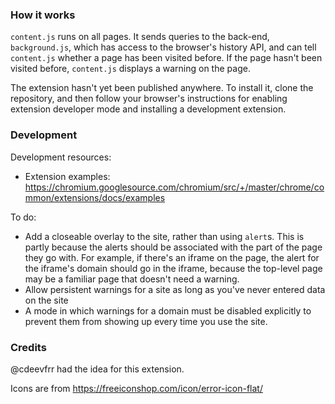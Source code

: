 ### How it works

`content.js` runs on all pages. It sends queries to the back-end, `background.js`, which has access to the browser's history API, and can tell `content.js` whether a page has been visited before. If the page hasn't been visited before, `content.js` displays a warning on the page.

The extension hasn't yet been published anywhere. To install it, clone the repository, and then follow your browser's instructions for enabling extension developer mode and installing a development extension.

### Development

Development resources:
* Extension examples: https://chromium.googlesource.com/chromium/src/+/master/chrome/common/extensions/docs/examples

To do:
* Add a closeable overlay to the site, rather than using `alert`s. This is partly because the alerts should be associated with the part of the page they go with. For example, if there's an iframe on the page, the alert for the iframe's domain should go in the iframe, because the top-level page may be a familiar page that doesn't need a warning.
* Allow persistent warnings for a site as long as you've never entered data on the site
* A mode in which warnings for a domain must be disabled explicitly to prevent them from showing up every time you use the site.

### Credits

@cdeevfrr had the idea for this extension.

Icons are from https://freeiconshop.com/icon/error-icon-flat/
